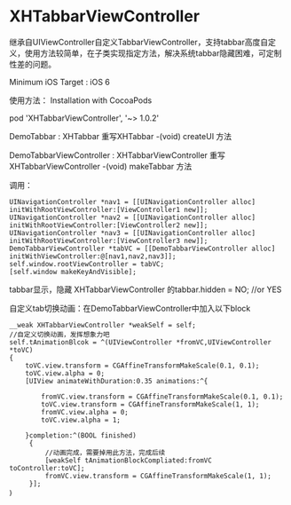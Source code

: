 # XHTabbarViewController
继承自UIViewController自定义TabbarViewController，支持tabbar高度自定义，使用方法较简单，在子类实现指定方法，解决系统tabbar隐藏困难，可定制性差的问题。

Minimum iOS Target : iOS 6

使用方法：
Installation with CocoaPods

pod 'XHTabbarViewController', '~> 1.0.2'

DemoTabbar : XHTabbar
重写XHTabbar
-(void) createUI 方法

DemoTabbarViewController : XHTabbarViewController
重写XHTabbarViewController
-(void) makeTabbar 方法

调用：

    UINavigationController *nav1 = [[UINavigationController alloc] initWithRootViewController:[ViewController1 new]];
    UINavigationController *nav2 = [[UINavigationController alloc] initWithRootViewController:[ViewController2 new]];
    UINavigationController *nav3 = [[UINavigationController alloc] initWithRootViewController:[ViewController3 new]];
    DemoTabbarViewController *tabVC = [[DemoTabbarViewController alloc] initWithViewController:@[nav1,nav2,nav3]];
    self.window.rootViewController = tabVC;
    [self.window makeKeyAndVisible];
    

tabbar显示，隐藏
XHTabbarViewController 的tabbar.hidden = NO; //or YES

自定义tab切换动画：在DemoTabbarViewController中加入以下block

    __weak XHTabbarViewController *weakSelf = self;
    //自定义切换动画，发挥想象力吧
    self.tAnimationBlcok = ^(UIViewController *fromVC,UIViewController *toVC)
    {
        toVC.view.transform = CGAffineTransformMakeScale(0.1, 0.1);
        toVC.view.alpha = 0;
        [UIView animateWithDuration:0.35 animations:^{
            
            fromVC.view.transform = CGAffineTransformMakeScale(0.1, 0.1);
            toVC.view.transform = CGAffineTransformMakeScale(1, 1);
            fromVC.view.alpha = 0;
            toVC.view.alpha = 1;
            
        }completion:^(BOOL finished)
         {
             //动画完成，需要掉用此方法，完成后续
             [weakSelf tAnimationBlockCompliated:fromVC toController:toVC];
             fromVC.view.transform = CGAffineTransformMakeScale(1, 1);
         }];
    ｝
